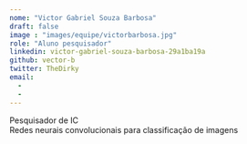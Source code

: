 ```yaml
---
nome: "Victor Gabriel Souza Barbosa"
draft: false
image : "images/equipe/victorbarbosa.jpg"
role: "Aluno pesquisador"
linkedin: victor-gabriel-souza-barbosa-29a1ba19a
github: vector-b
twitter: TheDirky
email:
  - 
  - 
---
```

Pesquisador de IC <br> Redes neurais convolucionais para classificação de imagens

